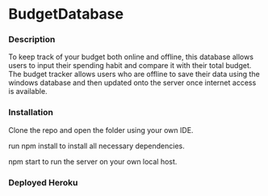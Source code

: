 # BudgetDatabase

### Description

To keep track of your budget both online and offline, this database allows users to input their spending habit and compare it with their total budget. The budget tracker allows users who are offline to save their data using the windows database and then updated onto the server once internet access is available. 

### Installation

Clone the repo and open the folder using your own IDE. 

run npm install to install all necessary dependencies.

npm start to run the server on your own local host.

### Deployed Heroku